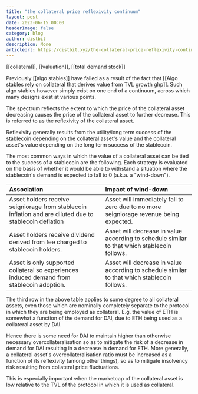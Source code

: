 ```yaml
---
title: "the collateral price reflexivity continuum"
layout: post
date: 2023-06-15 00:00
headerImage: false
category: blog
author: distbit
description: None
articleUrl: https://distbit.xyz/the-collateral-price-reflexivity-continuum
---
```


[[collateral]], [[valuation]], [[total demand stock]]

Previously [[algo stables]] have failed as a result of the fact that [[Algo stables rely on collateral that derives value from TVL growth ghp]]. Such algo stables however simply exist on one end of a continuum, across which many designs exist at various points.

The spectrum reflects the extent to which the price of the collateral asset decreasing causes the price of the collateral asset to further decrease. This is referred to as the reflexivity of the collateral asset.

Reflexivity generally results from the utility/long term success of the stablecoin depending on the collateral asset's value and the collateral asset's value depending on the long term success of the stablecoin. 

The most common ways in which the value of a collateral asset can be tied to the success of a stablecoin are the following. Each strategy is evaluated on the basis of whether it would be able to withstand a situation where the stablecoin's demand is expected to fall to 0 (a.k.a. a "wind-down").

|Association      |Impact of wind-down  |
|:------------------------------------------------------------------------------------------------------------------------------------------------------------------------|:-----------------------------------------------------------------------------------|
|Asset holders receive seigniorage from stablecoin inflation and are diluted due to stablecoin deflation |Asset will immediately fall to zero due to no more seigniorage revenue being expected.|
|Asset holders receive dividend derived from fee charged to stablecoin holders. |Asset will decrease in value according to schedule similar to that which stablecoin follows.   |
|Asset is only supported collateral so experiences induced demand from stablecoin adoption. |Asset will decrease in value according to schedule similar to that which stablecoin follows. |


The third row in the above table applies to some degree to all collateral assets, even those which are nominally completely separate to the protocol in which they are being employed as collateral. E.g. the value of ETH is somewhat a function of the demand for DAI, due to ETH being used as a collateral asset by DAI.

Hence there is some need for DAI to maintain higher than otherwise necessary overcollateralisation so as to mitigate the risk of a decrease in demand for DAI resulting in a decrease in demand for ETH. More generally, a collateral asset's overcollateralisation ratio must be increased as a function of its reflexivity (among other things), so as to mitigate insolvency risk resulting from collateral price fluctuations. 

This is especially important when the marketcap of the collateral asset is low relative to the TVL of the protocol in which it is used as collateral.